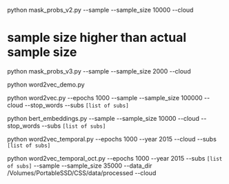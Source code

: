 python mask_probs_v2.py --sample --sample_size 10000 --cloud

# sample size higher than actual sample size 
python mask_probs_v3.py --sample --sample_size 2000 --cloud  

python word2vec_demo.py 

python word2vec.py --epochs 1000 --sample --sample_size 100000 --cloud --stop_words --subs `[list of subs]`

python bert_embeddings.py --sample --sample_size 10000 --cloud --stop_words --subs `[list of subs]`

python word2vec_temporal.py --epochs 1000 --year 2015 --cloud --subs `[list of subs]`

python word2vec_temporal_oct.py --epochs 1000 --year 2015 --subs `[list of subs]` --sample --sample_size 35000 --data_dir /Volumes/PortableSSD/CSS/data/processed --cloud 

